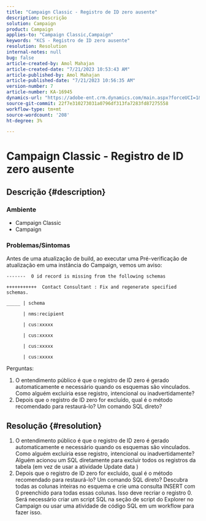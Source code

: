 ```yaml
---
title: "Campaign Classic - Registro de ID zero ausente"
description: Descrição
solution: Campaign
product: Campaign
applies-to: "Campaign Classic,Campaign"
keywords: "KCS - Registro de ID zero ausente"
resolution: Resolution
internal-notes: null
bug: false
article-created-by: Amol Mahajan
article-created-date: "7/21/2023 10:53:43 AM"
article-published-by: Amol Mahajan
article-published-date: "7/21/2023 10:56:35 AM"
version-number: 7
article-number: KA-16945
dynamics-url: "https://adobe-ent.crm.dynamics.com/main.aspx?forceUCI=1&pagetype=entityrecord&etn=knowledgearticle&id=8593aad9-b427-ee11-9966-6045bd0067ea"
source-git-commit: 22f7e310273031a0796df313fa7283fd87275558
workflow-type: tm+mt
source-wordcount: '208'
ht-degree: 3%

---
```


# Campaign Classic - Registro de ID zero ausente

## Descrição {#description}


### <b>Ambiente</b>

- Campaign Classic
- Campaign




### <b>Problemas/Sintomas</b>

Antes de uma atualização de build, ao executar uma Pré-verificação de atualização em uma instância do Campaign, vemos um aviso:


```
-------  0 id record is missing from the following schemas

+++++++++++  Contact Consultant : Fix and regenerate specified schemas.

_____ | schema                   

      | nms:recipient            

      | cus:xxxxx     

      | cus:xxxxx         

      | cus:xxxxx        

      | cus:xxxxx
```


Perguntas:

1. O entendimento público é que o registro de ID zero é gerado automaticamente e necessário quando os esquemas são vinculados. Como alguém excluiria esse registro, intencional ou inadvertidamente?
2. Depois que o registro de ID zero for excluído, qual é o método recomendado para restaurá-lo? Um comando SQL direto?



## Resolução {#resolution}


1. O entendimento público é que o registro de ID zero é gerado automaticamente e necessário quando os esquemas são vinculados. Como alguém excluiria esse registro, intencional ou inadvertidamente? Alguém acionou um SQL diretamente para excluir todos os registros da tabela (em vez de usar a atividade Update data )
2. Depois que o registro de ID zero for excluído, qual é o método recomendado para restaurá-lo? Um comando SQL direto? Descubra todas as colunas inteiras no esquema e crie uma consulta INSERT com 0 preenchido para todas essas colunas. Isso deve recriar o registro 0. Será necessário criar um script SQL na seção de script do Explorer no Campaign ou usar uma atividade de código SQL em um workflow para fazer isso.

